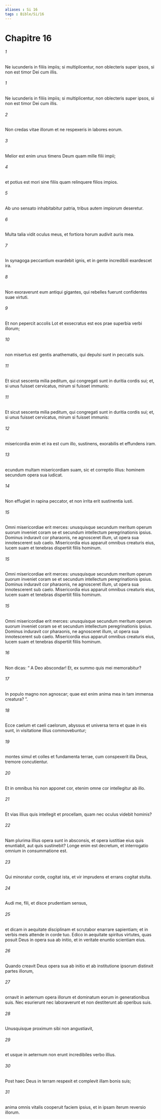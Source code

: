 ```yaml
---
aliases : Si 16
tags : Bible/Si/16
---
```


# Chapitre 16

###### 1
Ne iucunderis in filiis impiis; si multiplicentur, non oblecteris super ipsos, si non est timor Dei cum illis.
###### 1
Ne iucunderis in filiis impiis; si multiplicentur, non oblecteris super ipsos, si non est timor Dei cum illis.
###### 2
Non credas vitae illorum et ne respexeris in labores eorum.
###### 3
Melior est enim unus timens Deum quam mille filii impii;
###### 4
et potius est mori sine filiis quam relinquere filios impios.
###### 5
Ab uno sensato inhabitabitur patria, tribus autem impiorum deseretur.
###### 6
Multa talia vidit oculus meus, et fortiora horum audivit auris mea.
###### 7
In synagoga peccantium exardebit ignis, et in gente incredibili exardescet ira.
###### 8
Non exoraverunt eum antiqui gigantes, qui rebelles fuerunt confidentes suae virtuti.
###### 9
Et non pepercit accolis Lot et exsecratus est eos prae superbia verbi illorum;
###### 10
non misertus est gentis anathematis, qui depulsi sunt in peccatis suis.
###### 11
Et sicut sescenta milia peditum, qui congregati sunt in duritia cordis sui; et, si unus fuisset cervicatus, mirum si fuisset immunis:
###### 11
Et sicut sescenta milia peditum, qui congregati sunt in duritia cordis sui; et, si unus fuisset cervicatus, mirum si fuisset immunis:
###### 12
misericordia enim et ira est cum illo, sustinens, exorabilis et effundens iram.
###### 13
ecundum multam misericordiam suam, sic et correptio illius: hominem secundum opera sua iudicat.
###### 14
Non effugiet in rapina peccator, et non irrita erit sustinentia iusti.
###### 15
Omni misericordiae erit merces: unusquisque secundum meritum operum suorum inveniet coram se et secundum intellectum peregrinationis ipsius. Dominus induravit cor pharaonis, ne agnosceret illum, ut opera sua innotescerent sub caelo. Misericordia eius apparuit omnibus creaturis eius, lucem suam et tenebras dispertiit filiis hominum.
###### 15
Omni misericordiae erit merces: unusquisque secundum meritum operum suorum inveniet coram se et secundum intellectum peregrinationis ipsius. Dominus induravit cor pharaonis, ne agnosceret illum, ut opera sua innotescerent sub caelo. Misericordia eius apparuit omnibus creaturis eius, lucem suam et tenebras dispertiit filiis hominum.
###### 15
Omni misericordiae erit merces: unusquisque secundum meritum operum suorum inveniet coram se et secundum intellectum peregrinationis ipsius. Dominus induravit cor pharaonis, ne agnosceret illum, ut opera sua innotescerent sub caelo. Misericordia eius apparuit omnibus creaturis eius, lucem suam et tenebras dispertiit filiis hominum.
###### 16
Non dicas: “ A Deo abscondar! Et, ex summo quis mei memorabitur?
###### 17
In populo magno non agnoscar; quae est enim anima mea in tam immensa creatura? ”.
###### 18
Ecce caelum et caeli caelorum, abyssus et universa terra et quae in eis sunt, in visitatione illius commovebuntur;
###### 19
montes simul et colles et fundamenta terrae, cum conspexerit illa Deus, tremore concutientur.
###### 20
Et in omnibus his non apponet cor, etenim omne cor intellegitur ab illo.
###### 21
Et vias illius quis intellegit et procellam, quam nec oculus videbit hominis?
###### 22
Nam plurima illius opera sunt in absconsis, et opera iustitiae eius quis enuntiabit, aut quis sustinebit? Longe enim est decretum, et interrogatio omnium in consummatione est.
###### 23
Qui minoratur corde, cogitat ista, et vir imprudens et errans cogitat stulta.
###### 24
Audi me, fili, et disce prudentiam sensus,
###### 25
et dicam in aequitate disciplinam et scrutabor enarrare sapientiam; et in verbis meis attende in corde tuo. Edico in aequitate spiritus virtutes, quas posuit Deus in opera sua ab initio, et in veritate enuntio scientiam eius.
###### 26
Quando creavit Deus opera sua ab initio et ab institutione ipsorum distinxit partes illorum,
###### 27
ornavit in aeternum opera illorum et dominatum eorum in generationibus suis. Nec esurierunt nec laboraverunt et non destiterunt ab operibus suis.
###### 28
Unusquisque proximum sibi non angustiavit,
###### 29
et usque in aeternum non erunt incredibiles verbo illius.
###### 30
Post haec Deus in terram respexit et complevit illam bonis suis;
###### 31
anima omnis vitalis cooperuit faciem ipsius, et in ipsam iterum reversio illorum.
